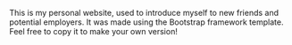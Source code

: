 This is my personal website, used to introduce myself to new friends and potential employers.
It was made using the Bootstrap framework template. Feel free to copy it to make your own version!
